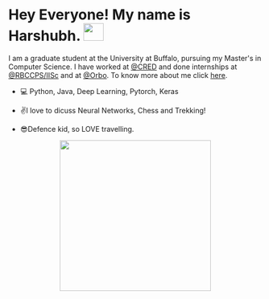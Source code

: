 <h1>Hey Everyone! My name is Harshubh. <img src="https://media.giphy.com/media/MDs5sQsX9LjscxOl8y/giphy.gif" width="40" height="35"></h1>

I am a graduate student at the University at Buffalo, pursuing my Master's in Computer Science. I have worked at [@CRED](https://cred.club/) and done internships at [@RBCCPS/IISc](https://iudx.org.in/)  and at [@Orbo](https://www.orbo.ai/). To know more about me click [here](https://harshubh-meherishi.github.io/about-me/).

   - :computer: Python, Java, Deep Learning, Pytorch, Keras

- ✌I love to dicuss Neural Networks, Chess and Trekking!
- 😎Defence kid, so LOVE travelling.
<p align="center"> 
<kbd><img src="https://media.giphy.com/media/IdxnY4R0U8F7s5Toml/giphy.gif" height = "300" /></kbd>
</p>
